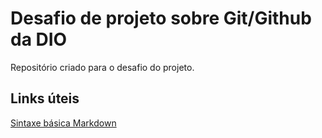 # Desafio de projeto sobre Git/Github da DIO
Repositório criado para o desafio do projeto.

## Links úteis 
[Sintaxe básica Markdown](https://www.markdownguide.org/basic-syntax/)
